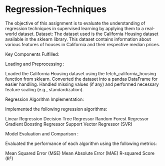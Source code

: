 # Regression-Techniques
 The objective of this assignment is to evaluate the understanding of regression techniques in supervised learning by applying them to a real-world dataset.
Dataset:
The dataset used is the California Housing dataset available in the sklearn library. This dataset contains information about various features of houses in California and their respective median prices.

Key Components Fulfilled:

Loading and Preprocessing :


Loaded the California Housing dataset using the fetch_california_housing function from sklearn.
Converted the dataset into a pandas DataFrame for easier handling.
Handled missing values (if any) and performed necessary feature scaling (e.g., standardization).

Regression Algorithm Implementation:

Implemented the following regression algorithms:


Linear Regression
Decision Tree Regressor
Random Forest Regressor
Gradient Boosting Regressor
Support Vector Regressor (SVR)

Model Evaluation and Comparison :

Evaluated the performance of each algorithm using the following metrics:

Mean Squared Error (MSE)
Mean Absolute Error (MAE)
R-squared Score (R²)






